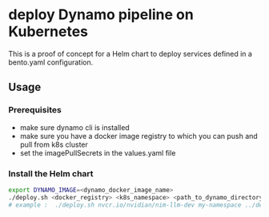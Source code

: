 # deploy Dynamo pipeline on Kubernetes

This is a proof of concept for a Helm chart to deploy services defined in a bento.yaml configuration.

## Usage

### Prerequisites

- make sure dynamo cli is installed
- make sure you have a docker image registry to which you can push and pull from k8s cluster
- set the imagePullSecrets in the values.yaml file

### Install the Helm chart

```bash
export DYNAMO_IMAGE=<dynamo_docker_image_name>
./deploy.sh <docker_registry> <k8s_namespace> <path_to_dynamo_directory> <dynamo_identifier>
# example :  ./deploy.sh nvcr.io/nvidian/nim-llm-dev my-namespace ../deploy/dynamo/sdk/examples/hello_world/ hello_world:Frontend
```